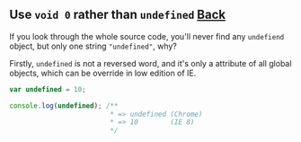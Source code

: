 ## Use `void 0` rather than `undefined` [Back](./../underscore.md)

If you look through the whole source code, you'll never find any `undefiend` object, but only one string `"undefined"`, why?

Firstly, `undefined` is not a reversed word, and it's only a attribute of all global objects, which can be override in low edition of IE.

```js
var undefined = 10;

console.log(undefined); /**
                         * => undefined (Chrome)
                         * => 10        (IE 8)
                         */
```



